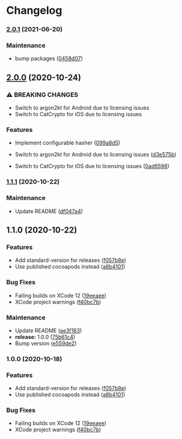 # Changelog

### [2.0.1](https://github.com/poowf/react-native-argon2/compare/v2.0.0...v2.0.1) (2021-06-20)


### Maintenance

* bump packages ([0458d07](https://github.com/poowf/react-native-argon2/commit/0458d07ae5059d806003fda685554fa7193548a6))

## [2.0.0](https://github.com/poowf/react-native-argon2/compare/v1.1.1...v2.0.0) (2020-10-24)


### ⚠ BREAKING CHANGES

* Switch to argon2kt for Android due to licensing issues
* Switch to CatCrypto for iOS due to licensing issues

### Features

* Implement configurable hasher ([099a8d5](https://github.com/poowf/react-native-argon2/commit/099a8d564c74ed5576da177b96dd54eb2b1e3c01))


* Switch to argon2kt for Android due to licensing issues ([d3e575b](https://github.com/poowf/react-native-argon2/commit/d3e575b8bc15787a14485533b132820ddeac608d))
* Switch to CatCrypto for iOS due to licensing issues ([0ad6598](https://github.com/poowf/react-native-argon2/commit/0ad65981891794c5ade69633e2d1eaba0714d5c5))

### [1.1.1](https://github.com/poowf/react-native-argon2/compare/v1.1.0...v1.1.1) (2020-10-22)


### Maintenance

* Update README ([df047a4](https://github.com/poowf/react-native-argon2/commit/df047a43377b5b3dfeac787a163956a45d0d5302))

## 1.1.0 (2020-10-22)


### Features

* Add standard-version for releases ([f057b8e](https://github.com/poowf/react-native-argon2/commit/f057b8efa2e64ce7b4c429959cbf532c3b13ebd1))
* Use published cocoapods instead ([a8b4101](https://github.com/poowf/react-native-argon2/commit/a8b410116c803660f85d2a7d2f223a217856e3d9))


### Bug Fixes

* Failing builds on XCode 12 ([19eeaee](https://github.com/poowf/react-native-argon2/commit/19eeaee6b3e1a46f9c39bb8fd29455d8113cc392))
* XCode project warnings ([f40bc7b](https://github.com/poowf/react-native-argon2/commit/f40bc7bcc5a38141048304b0f657da3a9bd04c71))


### Maintenance

* Update README ([ae3f183](https://github.com/poowf/react-native-argon2/commit/ae3f183d1cf92c7b451859efd3206fd21a9a3d30))
* **release:** 1.0.0 ([75b61c4](https://github.com/poowf/react-native-argon2/commit/75b61c4a4c1ddc6085a0482258ff3cd60be7bfc6))
* Bump version ([e559de2](https://github.com/poowf/react-native-argon2/commit/e559de2358302902f7b7574ddef9668a63d8ae90))

### 1.0.0 (2020-10-18)


### Features

* Add standard-version for releases ([f057b8e](https://github.com/poowf/react-native-argon2/commit/f057b8efa2e64ce7b4c429959cbf532c3b13ebd1))
* Use published cocoapods instead ([a8b4101](https://github.com/poowf/react-native-argon2/commit/a8b410116c803660f85d2a7d2f223a217856e3d9))


### Bug Fixes

* Failing builds on XCode 12 ([19eeaee](https://github.com/poowf/react-native-argon2/commit/19eeaee6b3e1a46f9c39bb8fd29455d8113cc392))
* XCode project warnings ([f40bc7b](https://github.com/poowf/react-native-argon2/commit/f40bc7bcc5a38141048304b0f657da3a9bd04c71))
